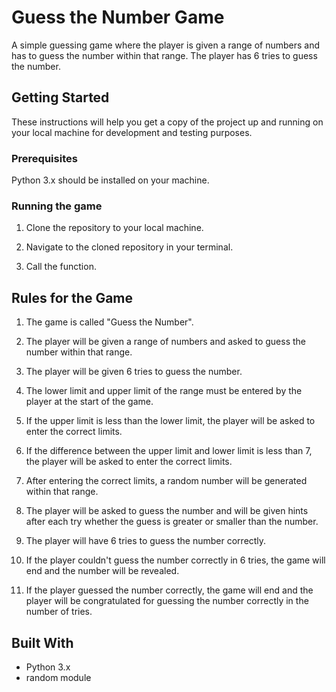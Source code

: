 # Guess the Number Game

A simple guessing game where the player is given a range of numbers and has to guess the number within that range. The player has 6 tries to guess the number. 

## Getting Started

These instructions will help you get a copy of the project up and running on your local machine for development and testing purposes.

### Prerequisites

Python 3.x should be installed on your machine.

### Running the game

1. Clone the repository to your local machine. 

2. Navigate to the cloned repository in your terminal. 

3. Call the function.

## Rules for the Game

1. The game is called "Guess the Number". 

2. The player will be given a range of numbers and asked to guess the number within that range. 

3. The player will be given 6 tries to guess the number. 

4. The lower limit and upper limit of the range must be entered by the player at the start of the game. 

5. If the upper limit is less than the lower limit, the player will be asked to enter the correct limits. 

6. If the difference between the upper limit and lower limit is less than 7, the player will be asked to enter the correct limits. 

7. After entering the correct limits, a random number will be generated within that range. 

8. The player will be asked to guess the number and will be given hints after each try whether the guess is greater or smaller than the number. 

9. The player will have 6 tries to guess the number correctly. 

10. If the player couldn't guess the number correctly in 6 tries, the game will end and the number will be revealed. 

11. If the player guessed the number correctly, the game will end and the player will be congratulated for guessing the number correctly in the number of tries. 


## Built With

- Python 3.x
- random module

